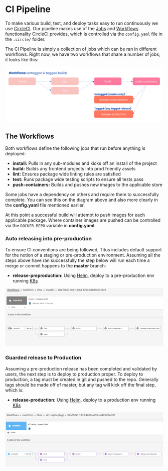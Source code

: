 # CI Pipeline
To make various build, test, and deploy tasks easy to run continuously we use [CircleCI][]. Our pipeline makes use of the [Jobs]() and [Workflows]() functionality CircleCI provides, which is controlled via the `config.yaml` file in the `.circle/` folder. 

The CI Pipeline is simply a collection of jobs which can be ran in different workflows. Right now, we have two workflows that share a number of jobs; it looks like this:

![titus-ci-pipeline-overview](../img/titus-ci-pipeline-overview.svg)

## The Workflows
Both workflows define the following jobs that run before anything is deployed:

- __install:__ Pulls in any sub-modules and kicks off an install of the project
- __build:__ Builds any frontend projects into prod friendly assets
- __lint:__ Ensures package wide linting rules are satisfied
- __test:__ Runs package wide testing scripts to ensure all tests pass
- __push-containers:__ Builds and pushes new images to the applicable store

Some jobs have a dependency on others and require them to successfully complete. You can see this on the diagram above and also more clearly in the __config.yaml__ file mentioned earlier.

At this point a successful build will attempt to push images for each applicable package. Where container images are pushed can be controlled via the `DOCKER_REPO` variable in __config.yaml__.

### Auto releasing into pre-production
To ensure CI conventions are being followed, Titus includes default support for the notion of a staging or pre-production environment. Assuming all the steps above have ran successfully the step below will run each time a merge or commit happens to the __master__ branch:

- __release-preproduction:__ Using [Helm](), deploy to a pre-production env running [K8s]()

![titus-ci-pipeline-overview](../img/circle-untagged.png)

### Guarded release to Production
Assuming a pre-production release has been completed and validated by users, the next step is to deploy to production proper. To deploy to production, a tag must be created in git and pushed to the repo. Generally tags should be made off of master, but any tag will kick off the final step, which is:

- __release-production:__ Using [Helm](), deploy to a production env running [K8s]()

![titus-ci-pipeline-overview](../img/circle-tagged.png)


[CircleCI]: /
